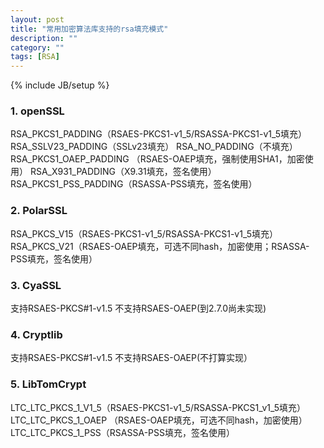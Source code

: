 ```yaml
---
layout: post
title: "常用加密算法库支持的rsa填充模式"
description: ""
category: ""
tags: [RSA]
---
```

{% include JB/setup %}

### 1. openSSL 
RSA_PKCS1_PADDING（RSAES-PKCS1-v1_5/RSASSA-PKCS1-v1_5填充） 
RSA_SSLV23_PADDING（SSLv23填充）
RSA_NO_PADDING（不填充）
RSA_PKCS1_OAEP_PADDING   （RSAES-OAEP填充，强制使用SHA1，加密使用）
RSA_X931_PADDING（X9.31填充，签名使用）
RSA_PKCS1_PSS_PADDING（RSASSA-PSS填充，签名使用）

### 2. PolarSSL
RSA_PKCS_V15（RSAES-PKCS1-v1_5/RSASSA-PKCS1-v1_5填充）
RSA_PKCS_V21（RSAES-OAEP填充，可选不同hash，加密使用；RSASSA-PSS填充，签名使用）

### 3. CyaSSL
支持RSAES-PKCS#1-v1.5
不支持RSAES-OAEP(到2.7.0尚未实现)

### 4. Cryptlib
支持RSAES-PKCS#1-v1.5
不支持RSAES-OAEP(不打算实现）

### 5. LibTomCrypt
LTC_LTC_PKCS_1_V1_5（RSAES-PKCS1-v1_5/RSASSA-PKCS1_v1_5填充）
LTC_LTC_PKCS_1_OAEP  （RSAES-OAEP填充，可选不同hash，加密使用）
LTC_LTC_PKCS_1_PSS（RSASSA-PSS填充，签名使用）
